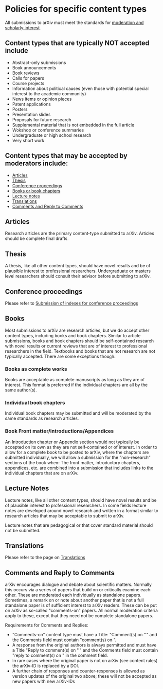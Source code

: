 # Policies for specific content types

All submissions to arXiv must meet the standards for [moderation and scholarly interest](/help/moderation/index.html).

  
## Content types that are typically NOT accepted include

- Abstract-only submissions
- Book announcements
- Book reviews
- Calls for papers
- Course projects
- Information about political causes (even those with potential special interest to the academic community)
- News items or opinion pieces
- Patent applications
- Posters
- Presentation slides
- Proposals for future research
- Supplemental material that is not embedded in the full article
- Wokshop or conference summaries
- Undergraduate or high school research
- Very short work

## Content types that may be accepted by moderators include:

- [Articles](#Articles)
- [Thesis](#Thesis)
- [Conference proceedings](/help/submit_index.html)
- [Books or book chapters](#Books)
- [Lecture notes](#Lecture%20notes)
- [Translations](/help/translations.html)
- [Comments and Reply to Comments](#Comments)

## Articles

Research articles are the primary content-type submitted to arXiv. Articles should be complete final drafts.

## Thesis

A thesis, like all other content types, should have novel results and be of plausible interest to professional researchers. Undergraduate or masters level researchers should consult their advisor before submitting to arXiv.
  
## Conference proceedings

Please refer to [Submission of indexes for conference proceedings](/help/submit_index.html)


<a name="Books"></a>

## Books

Most submissions to arXiv are research articles, but we do accept other content types, including books and book chapters. Similar to article submissions, books and book chapters should be self-contained research with novel results or current reviews that are of interest to professional researchers in the field. Textbooks and books that are not research are not typically accepted. There are some exceptions though.

### Books as complete works

Books are acceptable as complete manuscripts as long as they are of interest. This format is preferred if the individual chapters are all by the same author(s).

### Individual book chapters

Individual book chapters may be submitted and will be moderated by the same standards as research articles.

### Book Front matter/Introductions/Appendices

An Introduction chapter or Appendix section would not typically be accepted on its own as they are not self-contained or of interest. In order to allow for a complete book to be posted to arXiv, where the chapters are submitted individually, we will allow a submission for the “non-research” sections of the book when:
The front matter, introductory chapters, appendices, etc. are combined into a submission that includes links to the individual chapters that are on arXiv. 


## Lecture Notes

Lecture notes, like all other content types, should have novel results and be of plausible interest to professional researchers. In some fields lecture notes are developed around novel research and written in a format similar to research articles that may be acceptable to submit to arXiv. 

Lecture notes that are pedagogical or that cover standard material should not be submitted.

## Translations

Please refer to the page on [Translations](/help/translations.html)

<a name="Comments"></a>

## Comments and Reply to Comments

arXiv encourages dialogue and debate about scientific matters. Normally this occurs via a series of papers that build on or critically examine each other. These are moderated each individually as standalone papers. Sometimes, a remark on or note about another paper that is not a full standalone paper is of sufficient interest to arXiv readers. These can be put on arXiv as so-called "comments-on" papers. All normal moderation criteria apply to these, except that they need not be complete standalone papers.

Requirements for Comments and Replies:

- "Comments-on" content type must have a Title: "Comment(s) on '<title-of-original-paper>'" and the Comments field must contain "comment(s) on <arXiv-ID>".
- A response from the original authors is always permitted and must have a Title "Reply to comment(s) on '<title-of-original-paper>'" and the Comments field must contain "reply to comment(s) on <arXiv-ID>" in the comment field.
- In rare cases where the original paper is not on arXiv (see content rules) the arXiv-ID is replaced by a DOI.
- A further chain of responses and counter-responses is allowed as version updates of the original two above; these will not be accepted as new papers with new arXiv-IDs


